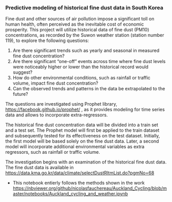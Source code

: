 ### Predictive modeling of historical fine dust data in South Korea  
Fine dust and other sources of air pollution impose a significant toll on human health, often perceived as the inevitable cost of economic prosperity. This project will utilize historical data of fine dust (PM10) concentrations, as recorded by the Suwon weather station (station number 119), to explore the following questions:
1. Are there significant trends such as yearly and seasonal in measured fine dust concentration?
2. Are there significant “one-off” events across time where fine dust levels were noticeably higher or lower than the historical record would suggest?
3. How do other environmental conditions, such as rainfall or traffic volume, impact fine dust concentration? 
4. Can the observed trends and patterns in the data be extrapolated to the future?

The questions are investigated using Prophet library, https://facebook.github.io/prophet/  , as it provides modeling for time series data and allows to incorporate extra-regressors.  

The historical fine dust concentration data will be divided into a train set and a test set. The Prophet model will first be applied to the train dataset and subsequently tested for its effectiveness on the test dataset. Initially, the first model will be based solely on the fine dust data. Later, a second model will incorporate additional environmental variables as extra regressors, such as rainfall or traffic volume.

The investigation begins with an examination of the historical fine dust data. The fine dust data is available in   
https://data.kma.go.kr/data/climate/selectDustRltmList.do?pgmNo=68 

* This notebook entierly follows the methods shown in the work https://nbviewer.org/github/nicolasfauchereau/Auckland_Cycling/blob/master/notebooks/Auckland_cycling_and_weather.ipynb
